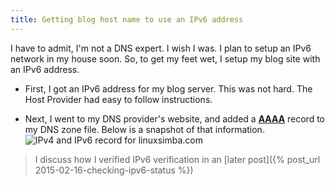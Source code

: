 ```yaml
---
title: Getting blog host name to use an IPv6 address
---
```


I have to admit, I'm not a DNS expert. I wish I was. 
I plan to setup an IPv6 network in my house soon.
So, to get my feet wet, I setup my blog site with an IPv6 address.

* First, I got an IPv6 address for my blog server. This was not hard. 
The Host Provider had easy to follow instructions. 

* Next, I went to my DNS provider's website, 
and added a **[AAAA](https://www.youtube.com/watch?v=URCcDM7eqDI)** 
record to my DNS zone file. Below is a snapshot of that information.
![IPv4 and IPv6 record for linuxsimba.com](https://lh6.googleusercontent.com/T2_DHdMU16kvlyqAGwapPm356ibVjuWXUnJ0jtVm6z4=s0 "aaaa_record.png")

> I discuss how I verified IPv6 verification in an [later post]({% post_url 2015-02-16-checking-ipv6-status %})

